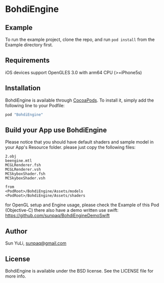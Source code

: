 # BohdiEngine

## Example

To run the example project, clone the repo, and run `pod install` from the Example directory first.

## Requirements

iOS devices support OpenGLES 3.0 with arm64 CPU (>=iPhone5s)

## Installation

BohdiEngine is available through [CocoaPods](http://cocoapods.org). To install
it, simply add the following line to your Podfile:

```ruby
pod "BohdiEngine"
```

## Build your App use BohdiEngine

Please notice that you should have default shaders and sample model in your
App's Resource folder. please just copy the following files:

    2.obj
    beengine.mtl
    MCGLRenderer.fsh
    MCGLRenderer.vsh
    MCSkyboxShader.fsh
    MCSkyboxShader.vsh

    from
    <PodRoot>/BohdiEngine/Assets/models
    <PodRoot>/BohdiEngine/Assets/shaders

for OpenGL setup and Engine usage, please check the Example of this Pod (Objective-C)
there also have a demo written use swift: https://github.com/sunpaq/BohdiEngineDemoSwift

## Author

Sun YuLi, sunpaq@gmail.com

## License

BohdiEngine is available under the BSD license. See the LICENSE file for more info.
